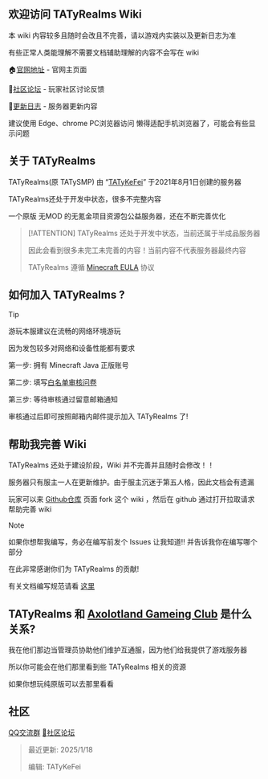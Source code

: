 ## 欢迎访问 TATyRealms Wiki

本 wiki 内容较多且随时会改且不完善，请以游戏内实装以及更新日志为准

有些正常人类能理解不需要文档辅助理解的内容不会写在 wiki

🏠[官网地址](https://www.tatysmp.love) - 官网主页面

💌[社区论坛](https://bbs.tatysmp.love) - 玩家社区讨论反馈
 
📝[更新日志](https://bbs.tatysmp.love/index.php?forums/tatysmp%E6%9B%B4%E6%96%B0%E6%97%A5%E5%BF%97.4/) - 服务器更新内容

建议使用 Edge、chrome PC浏览器访问 懒得适配手机浏览器了，可能会有些显示问题

## 关于 TATyRealms

TATyRealms(原 TATySMP) 由 “[TATyKeFei](https://bbs.tatysmp.love/index.php?members/tatykefei.1/)” 于2021年8月1日创建的服务器

TATyRealms还处于开发中状态，很多不完整内容

一个原版 无MOD 的无氪金项目资源包公益服务器，还在不断完善优化

> [!ATTENTION]
> TATyRealms 还处于开发中状态，当前还属于半成品服务器
> 
> 因此会看到很多未完工未完善的内容！当前内容不代表服务器最终内容
>
> TATyRealms 遵循 [Minecraft EULA](https://www.minecraft.net/zh-hans/eula) 协议

## 如何加入 TATyRealms ?

> [!TIP]
> 游玩本服建议在流畅的网络环境游玩
>
> 因为发包较多对网络和设备性能都有要求

第一步: 拥有 Minecraft Java 正版账号

第二步: 填写[白名单审核问卷](https://wj.qq.com/s2/14086269/f07e/)

第三步: 等待审核通过留意邮箱通知

审核通过后即可按照邮箱内邮件提示加入 TATyRealms 了!

## 帮助我完善 Wiki

TATyRealms 还处于建设阶段，Wiki 并不完善并且随时会修改！！

服务器只有服主一人在更新维护。由于服主沉迷于第五人格，因此文档会有遗漏

玩家可以来 [Github仓库](https://github.com/TATyKeFei/TATyRealms-Wiki) 页面 fork 这个 wiki ，然后在 github 通过打开拉取请求帮助完善 wiki

> [!NOTE]
> 如果你想帮我编写，务必在编写前发个 Issues 让我知道!! 并告诉我你在编写哪个部分
> 
> 在此非常感谢你们为 TATyRealms 的贡献!
>
> 有关文档编写规范请看 [这里](https://wiki.tatysmp.love/#/norm) 

## TATyRealms 和 [Axolotland Gameing Club](https://www.mcax.cn/) 是什么关系?

我在他们那边当管理员协助他们维护互通服，因为他们给我提供了游戏服务器

所以你可能会在他们那里看到些 TATyRealms 相关的资源

如果你想玩纯原版可以去那里看看

## 社区

[<span class="icon-qq"></span> QQ交流群](http://qm.qq.com/cgi-bin/qm/qr?_wv=1027&k=jitIMCaERhAimYIs7W8qfcBLq1BTz_gi&authKey=7Q9LdXrPYY%2F1%2BPodR3fWAwZDTN4nYso3laWtxQ3FpSQ8E%2BifuhwRXbzRXzVszvP2&noverify=0&group_code=960641960)
[💌社区论坛](https://bbs.tatysmp.love)

> 最近更新: 2025/1/18
>
> 编辑: TATyKeFei